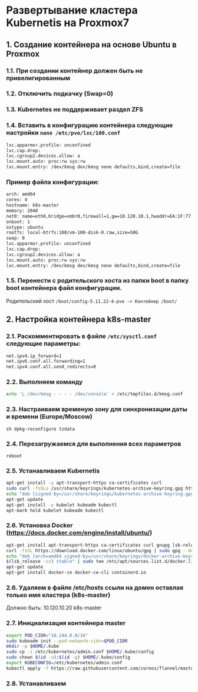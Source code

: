 # Развертывание кластера Kubernetis на Proxmox7

## 1. Создание контейнера на основе Ubuntu в Proxmox

### 1.1. При создании контейнер должен быть не привелигированным
### 1.2. Отключить подкачку (Swap=0)
### 1.3. Kubernetes не поддерживает раздел ZFS
### 1.4. Вставить в конфигурацию контейнера следующие настройки ``` nano /etc/pve/lxc/100.conf ```

``` sh
lxc.apparmor.profile: unconfined
lxc.cap.drop:
lxc.cgroup2.devices.allow: a
lxc.mount.auto: proc:rw sys:rw
lxc.mount.entry: /dev/kmsg dev/kmsg none defaults,bind,create=file
```

### Пример файла конфигурации:
``` sh
arch: amd64
cores: 4
hostname: k8s-master
memory: 2048
net0: name=eth0,bridge=vmbr0,firewall=1,gw=10.120.10.1,hwaddr=EA:1F:77:22:D4:E3,ip=10.120.10.20/24,type=veth
onboot: 1
ostype: ubuntu
rootfs: local-btrfs:100/vm-100-disk-0.raw,size=50G
swap: 0
lxc.apparmor.profile: unconfined
lxc.cap.drop:
lxc.cgroup2.devices.allow: a
lxc.mount.auto: proc:rw sys:rw
lxc.mount.entry: /dev/kmsg dev/kmsg none defaults,bind,create=file
```
    
### 1.5. Перенести с родительского хоста из папки boot в папку boot контейнера файл конфигурации.

Родительский хост ``` /boot/config-5.11.22-4-pve -> Контейнер /boot/ ```

## 2. Настройка контейнера k8s-master
### 2.1. Раскомментировать в файле ``` /etc/sysctl.conf ``` следующие параметры:
``` sh
net.ipv4.ip_forward=1
net.ipv6.conf.all.forwarding=1
net.ipv4.conf.all.send_redirects=0
```
### 2.2. Выполняем команду
``` sh
echo 'L /dev/kmsg - - - - /dev/console' > /etc/tmpfiles.d/kmsg.conf
```
### 2.3. Настраиваем временую зону для синхронизации даты и времени (Europe/Moscow)
``` sh dpkg-reconfigure tzdata ```
### 2.4. Перезагружаемся для выполнения всех параметров
``` reboot ```
### 2.5. Устанавливаем Kubernetis
``` sh
apt-get install -y apt-transport-https ca-certificates curl
sudo curl -fsSLo /usr/share/keyrings/kubernetes-archive-keyring.gpg https://packages.cloud.google.com/apt/doc/apt-key.gpg
echo "deb [signed-by=/usr/share/keyrings/kubernetes-archive-keyring.gpg] https://apt.kubernetes.io/ kubernetes-xenial main" | sudo tee /etc/apt/sources.list.d/kubernetes.list
apt-get update
apt-get install -y kubelet kubeadm kubectl
apt-mark hold kubelet kubeadm kubectl
```
### 2.6. Установка Docker (https://docs.docker.com/engine/install/ubuntu/)
``` sh
apt-get install apt-transport-https ca-certificates curl gnupg lsb-release
curl -fsSL https://download.docker.com/linux/ubuntu/gpg | sudo gpg --dearmor -o /usr/share/keyrings/docker-archive-keyring.gpg
echo "deb [arch=amd64 signed-by=/usr/share/keyrings/docker-archive-keyring.gpg] https://download.docker.com/linux/ubuntu \
$(lsb_release -cs) stable" | sudo tee /etc/apt/sources.list.d/docker.list > /dev/null
apt-get update
apt-get install docker-ce docker-ce-cli containerd.io
```
### 2.6.  Удаляем в файле /etc/hosts ссыли на домен оставлая только имя кластера (k8s-master)
Должно быть: 10.120.10.20 k8s-master
### 2.7. Инициализация контейнера master
``` sh
export POD_CIDR="10.244.0.0/16"
sudo kubeadm init --pod-network-cidr=$POD_CIDR
mkdir -p $HOME/.kube
sudo cp -i /etc/kubernetes/admin.conf $HOME/.kube/config
sudo chown $(id -u):$(id -g) $HOME/.kube/config
export KUBECONFIG=/etc/kubernetes/admin.conf
kubectl apply -f https://raw.githubusercontent.com/coreos/flannel/master/Documentation/kube-flannel.yml
```
### 2.8. Устанавливаем 